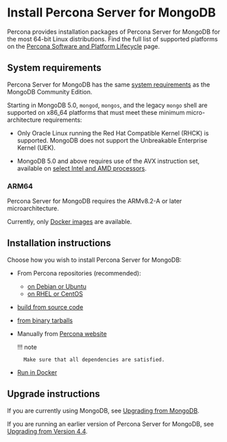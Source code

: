 # Install Percona Server for MongoDB

Percona provides installation packages of Percona Server for MongoDB for the most 64-bit Linux distributions. Find the full list of supported platforms on the [Percona Software and Platform Lifecycle](https://www.percona.com/services/policies/percona-software-platform-lifecycle#mongodb) page.

## System requirements

Percona Server for MongoDB has the same [system requirements](https://www.mongodb.com/docs/v5.0/administration/production-notes/#x86_64) as the MongoDB Community Edition.

Starting in MongoDB 5.0, `mongod`, `mongos`, and the legacy `mongo` shell are supported on x86_64 platforms that must meet these minimum micro-architecture requirements:

* Only Oracle Linux running the Red Hat Compatible Kernel (RHCK) is supported. MongoDB does not support the Unbreakable Enterprise Kernel (UEK).

* MongoDB 5.0 and above requires use of the AVX instruction set, available on 
[select Intel and AMD processors](https://en.wikipedia.org/wiki/Advanced_Vector_Extensions#CPUs_with_AVX). 


### ARM64

Percona Server for MongoDB requires the ARMv8.2-A or later microarchitecture. 

Currently, only [Docker images](https://hub.docker.com/r/percona/percona-server-mongodb/) are available.

## Installation instructions

Choose how you wish to install Percona Server for MongoDB:

* From Percona repositories (recommended):

    * [on Debian or Ubuntu](apt.md#apt)
    * [on RHEL or CentOS](yum.md#yum)

* [build from source code](source.md)
* [from binary tarballs](tarball.md)
* Manually from [Percona website](https://www.percona.com/downloads/percona-server-mongodb-5.0/)
   
    !!! note

        Make sure that all dependencies are satisfied.

* [Run in Docker](docker.md)


## Upgrade instructions

If you are currently using MongoDB, see [Upgrading from MongoDB](upgrade-from-mongodb.md).

If you are running an earlier version of Percona Server for MongoDB, see [Upgrading from Version 4.4](upgrade-from-44.md).

